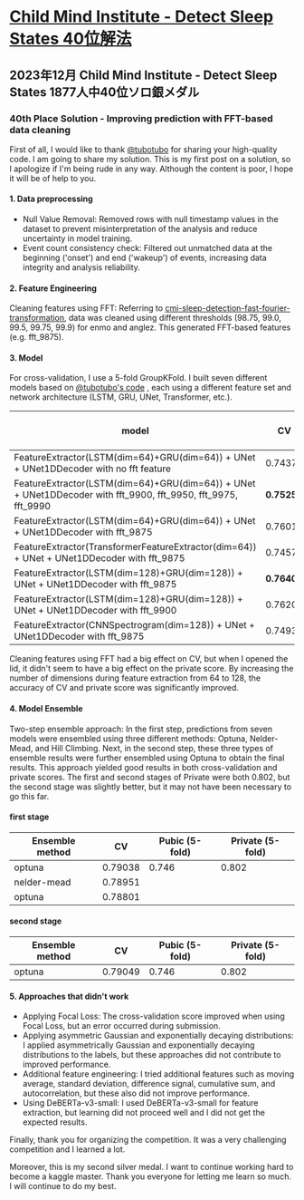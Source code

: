 # [Child Mind Institute - Detect Sleep States 40位解法]([https://www.kaggle.com/tubotubo](https://www.kaggle.com/competitions/child-mind-institute-detect-sleep-states/discussion/459648))

## 2023年12月 Child Mind Institute - Detect Sleep States 1877人中40位ソロ銀メダル

### 40th Place Solution - Improving prediction with FFT-based data cleaning

First of all, I would like to thank [@tubotubo](https://www.kaggle.com/tubotubo) for sharing your high-quality code. I am going to share my solution.
This is my first post on a solution, so I apologize if I'm being rude in any way. Although the content is poor, I hope it will be of help to you.

#### 1. Data preprocessing
- Null Value Removal: Removed rows with null timestamp values in the dataset to prevent misinterpretation of the analysis and reduce uncertainty in model training.
- Event count consistency check: Filtered out unmatched data at the beginning ('onset') and end ('wakeup') of events, increasing data integrity and analysis reliability.


#### 2. Feature Engineering
Cleaning features using FFT: Referring to [cmi-sleep-detection-fast-fourier-transformation](https://www.kaggle.com/code/jjinho/cmi-sleep-detection-fast-fourier-transformation), data was cleaned using different thresholds (98.75, 99.0, 99.5, 99.75, 99.9) for enmo and anglez. This generated FFT-based features (e.g. fft_9875).


#### 3. Model
For cross-validation, I use a 5-fold GroupKFold.
I built seven different models based on [@tubotubo's code](https://www.kaggle.com/competitions/child-mind-institute-detect-sleep-states/discussion/452940) , each using a different feature set and network architecture (LSTM, GRU, UNet, Transformer, etc.).

| model | CV | Pubic (5-fold) | Private (5-fold)|
| --- | --- | --- | --- |
| FeatureExtractor(LSTM(dim=64)+GRU(dim=64)) + UNet + UNet1DDecoder with no fft feature| 0.74373|0.746|0.791|
| FeatureExtractor(LSTM(dim=64)+GRU(dim=64)) + UNet + UNet1DDecoder with fft_9900, fft_9950, fft_9975, fft_9990| **0.75250**|0.727|0.791|
| FeatureExtractor(LSTM(dim=64)+GRU(dim=64)) + UNet + UNet1DDecoder with fft_9875| 0.76012|0.747|0.795|
| FeatureExtractor(TransformerFeatureExtractor(dim=64)) + UNet + UNet1DDecoder with fft_9875| 0.74572| | |
| FeatureExtractor(LSTM(dim=128)+GRU(dim=128)) + UNet + UNet1DDecoder with fft_9875| **0.76400**|0.739|0.801|
| FeatureExtractor(LSTM(dim=128)+GRU(dim=128)) + UNet + UNet1DDecoder with fft_9900| 0.76208|0.735|0.795|
| FeatureExtractor(CNNSpectrogram(dim=128)) + UNet + UNet1DDecoder with fft_9875| 0.74933| | |



Cleaning features using FFT had a big effect on CV, but when I opened the lid, it didn't seem to have a big effect on the private score.
By increasing the number of dimensions during feature extraction from 64 to 128, the accuracy of CV and private score was significantly improved.


#### 4. Model Ensemble
Two-step ensemble approach: 
In the first step, predictions from seven models were ensembled using three different methods: Optuna, Nelder-Mead, and Hill Climbing.
Next, in the second step, these three types of ensemble results were further ensembled using Optuna to obtain the final results.
This approach yielded good results in both cross-validation and private scores. The first and second stages of Private were both 0.802, but the second stage was slightly better, but it may not have been necessary to go this far.

#### first stage
| Ensemble method | CV | Pubic (5-fold) | Private (5-fold)|
| --- | --- | --- | --- |
| optuna| 0.79038|0.746|0.802|
| nelder-mead| 0.78951| | |
| optuna| 0.78801 | | |

#### second stage
| Ensemble method | CV | Pubic (5-fold) | Private (5-fold)|
| --- | --- | --- | --- |
| optuna| 0.79049|0.746|0.802|


#### 5. Approaches that didn't work
- Applying Focal Loss: The cross-validation score improved when using Focal Loss, but an error occurred during submission.
- Applying asymmetric Gaussian and exponentially decaying distributions: I applied asymmetrically Gaussian and exponentially decaying distributions to the labels, but these approaches did not contribute to improved performance.
- Additional feature engineering: I tried additional features such as moving average, standard deviation, difference signal, cumulative sum, and autocorrelation, but these also did not improve performance.
- Using DeBERTa-v3-small: I used DeBERTa-v3-small for feature extraction, but learning did not proceed well and I did not get the expected results.



Finally, thank you for organizing the competition. It was a very challenging competition and I learned a lot.

Moreover, this is my second silver medal. I want to continue working hard to become a kaggle master. Thank you everyone for letting me learn so much. I will continue to do my best.


